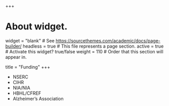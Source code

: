 +++
# About widget.
widget = "blank"  # See https://sourcethemes.com/academic/docs/page-builder/
headless = true  # This file represents a page section.
active = true  # Activate this widget? true/false
weight = 110  # Order that this section will appear in.

title = "Funding"
+++
- NSERC
- CIHR
- NIA/NIA
- HBHL/CFREF
- Alzheimer’s Association
